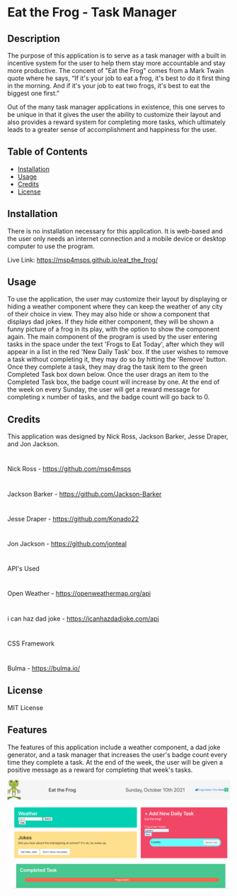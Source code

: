 # Eat the Frog - Task Manager

## Description

The purpose of this application is to serve as a task manager with a built in incentive system for the user to help them stay more accountable and stay more productive. The concent of "Eat the Frog" comes from a Mark Twain quote where he says, “If it's your job to eat a frog, it's best to do it first thing in the morning. And if it's your job to eat two frogs, it's best to eat the biggest one first.”

Out of the many task manager applications in existence, this one serves to be unique in that it gives the user the ability to customize their layout and also provides a reward system for completing more tasks, which ultimately leads to a greater sense of accomplishment and happiness for the user.

## Table of Contents

- [Installation](#installation)
- [Usage](#usage)
- [Credits](#credits)
- [License](#license)

## Installation

There is no installation necessary for this application. It is web-based and the user only needs an internet connection and a mobile device or desktop computer to use the program.

Live Link: https://msp4msps.github.io/eat_the_frog/

## Usage

To use the application, the user may customize their layout by displaying or hiding a weather component where they can keep the weather of any city of their choice in view. They may also hide or show a component that displays dad jokes. If they hide either component, they will be shown a funny picture of a frog in its play, with the option to show the component again. The main component of the program is used by the user entering tasks in the space under the text 'Frogs to Eat Today', after which they will appear in a list in the red 'New Daily Task' box. If the user wishes to remove a task without completing it, they may do so by hitting the 'Remove' button. Once they complete a task, they may drag the task item to the green Completed Task box down below. Once the user drags an item to the Completed Task box, the badge count will increase by one. At the end of the week on every Sunday, the user will get a reward message for completing x number of tasks, and the badge count will go back to 0.

## Credits

This application was designed by Nick Ross, Jackson Barker, Jesse Draper, and Jon Jackson.

#

Nick Ross - https://github.com/msp4msps

#

Jackson Barker - https://github.com/Jackson-Barker

#

Jesse Draper - https://github.com/Konado22

#

Jon Jackson - https://github.com/jonteal

#

API's Used

#

Open Weather - https://openweathermap.org/api

#

i can haz dad joke - https://icanhazdadjoke.com/api

#

CSS Framework

#

Bulma - https://bulma.io/

## License

MIT License

## Features

The features of this application include a weather component, a dad joke generator, and a task manager that increases the user's badge count every time they complete a task. At the end of the week, the user will be given a positive message as a reward for completing that week's tasks.

<img src="Assets/Screenshot.png" alt="screenshot" style="max-width:100%;">
